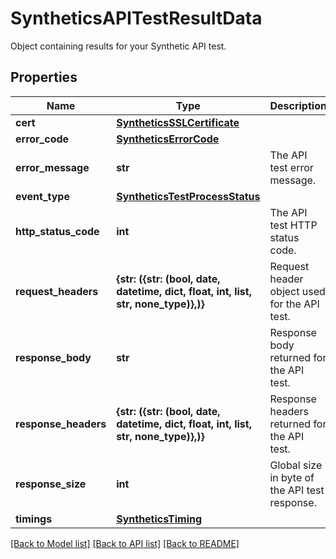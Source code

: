 # SyntheticsAPITestResultData

Object containing results for your Synthetic API test.

## Properties
Name | Type | Description | Notes
------------ | ------------- | ------------- | -------------
**cert** | [**SyntheticsSSLCertificate**](SyntheticsSSLCertificate.md) |  | [optional] 
**error_code** | [**SyntheticsErrorCode**](SyntheticsErrorCode.md) |  | [optional] 
**error_message** | **str** | The API test error message. | [optional] 
**event_type** | [**SyntheticsTestProcessStatus**](SyntheticsTestProcessStatus.md) |  | [optional] 
**http_status_code** | **int** | The API test HTTP status code. | [optional] 
**request_headers** | **{str: ({str: (bool, date, datetime, dict, float, int, list, str, none_type)},)}** | Request header object used for the API test. | [optional] 
**response_body** | **str** | Response body returned for the API test. | [optional] 
**response_headers** | **{str: ({str: (bool, date, datetime, dict, float, int, list, str, none_type)},)}** | Response headers returned for the API test. | [optional] 
**response_size** | **int** | Global size in byte of the API test response. | [optional] 
**timings** | [**SyntheticsTiming**](SyntheticsTiming.md) |  | [optional] 

[[Back to Model list]](README.md#documentation-for-models) [[Back to API list]](README.md#documentation-for-api-endpoints) [[Back to README]](README.md)


